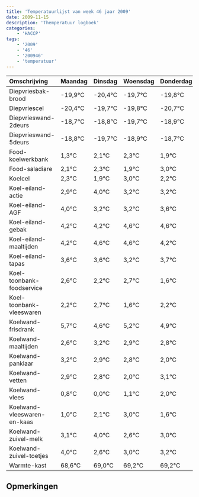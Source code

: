 ```yaml
---
title: 'Temperatuurlijst van week 46 jaar 2009'
date: 2009-11-15
description: 'Themperatuur logboek'
categories:
    - 'HACCP'
tags:
    - '2009'
    - '46'
    - '200946'
    - 'temperatuur'
---
```

|Omschrijving|Maandag|Dinsdag|Woensdag|Donderdag|Vrijdag|Zaterdag|Zondag|
|:---|:---|:---|:---|:---|:---|:---|:---|
|Diepvriesbak-brood|-19,9°C|-20,4°C|-19,7°C|-19,8°C|-20,7°C|-19,9°C|-19,7°C|
|Diepvriescel|-20,4°C|-19,7°C|-19,8°C|-20,7°C|-19,9°C|-19,7°C|-20,1°C|
|Diepvrieswand-2deurs|-18,7°C|-18,8°C|-19,7°C|-18,9°C|-18,7°C|-19,1°C|-18,0°C|
|Diepvrieswand-5deurs|-18,8°C|-19,7°C|-18,9°C|-18,7°C|-19,1°C|-18,0°C|-18,8°C|
|Food-koelwerkbank|1,3°C|2,1°C|2,3°C|1,9°C|3,0°C|2,2°C|2,2°C|
|Food-saladiare|2,1°C|2,3°C|1,9°C|3,0°C|2,2°C|2,2°C|2,6°C|
|Koelcel|2,3°C|1,9°C|3,0°C|2,2°C|2,2°C|2,6°C|2,6°C|
|Koel-eiland-actie|2,9°C|4,0°C|3,2°C|3,2°C|3,6°C|3,6°C|3,2°C|
|Koel-eiland-AGF|4,0°C|3,2°C|3,2°C|3,6°C|3,6°C|3,2°C|3,7°C|
|Koel-eiland-gebak|4,2°C|4,2°C|4,6°C|4,6°C|4,2°C|4,7°C|3,6°C|
|Koel-eiland-maaltijden|4,2°C|4,6°C|4,6°C|4,2°C|4,7°C|3,6°C|4,2°C|
|Koel-eiland-tapas|3,6°C|3,6°C|3,2°C|3,7°C|2,6°C|3,2°C|2,9°C|
|Koel-toonbank-foodservice|2,6°C|2,2°C|2,7°C|1,6°C|2,2°C|1,9°C|1,8°C|
|Koel-toonbank-vleeswaren|2,2°C|2,7°C|1,6°C|2,2°C|1,9°C|1,8°C|1,0°C|
|Koelwand-frisdrank|5,7°C|4,6°C|5,2°C|4,9°C|4,8°C|4,0°C|5,1°C|
|Koelwand-maaltijden|2,6°C|3,2°C|2,9°C|2,8°C|2,0°C|3,1°C|4,0°C|
|Koelwand-panklaar|3,2°C|2,9°C|2,8°C|2,0°C|3,1°C|4,0°C|2,6°C|
|Koelwand-vetten|2,9°C|2,8°C|2,0°C|3,1°C|4,0°C|2,6°C|3,0°C|
|Koelwand-vlees|0,8°C|0,0°C|1,1°C|2,0°C|0,6°C|1,0°C|1,2°C|
|Koelwand-vleeswaren-en-kaas|1,0°C|2,1°C|3,0°C|1,6°C|2,0°C|2,2°C|2,2°C|
|Koelwand-zuivel-melk|3,1°C|4,0°C|2,6°C|3,0°C|3,2°C|3,2°C|3,0°C|
|Koelwand-zuivel-toetjes|4,0°C|2,6°C|3,0°C|3,2°C|3,2°C|3,0°C|2,6°C|
|Warmte-kast|68,6°C|69,0°C|69,2°C|69,2°C|69,0°C|68,6°C|68,0°C|

## Opmerkingen


